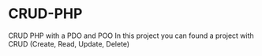 # CRUD-PHP
CRUD PHP with a PDO and POO
In this project you can found a project with CRUD (Create, Read, Update, Delete)

